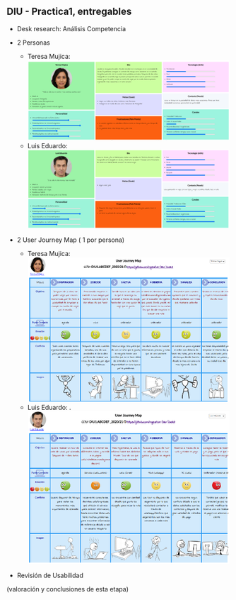 ## DIU - Practica1, entregables




- Desk research: Análisis Competencia 
- 2 Personas 

  - Teresa Mujica:![Teresa-Mujica](../img/Teresa-Mujica.png)
  - Luis Eduardo:![Luis-Eduardo](../img/Luis-Eduardo.png)
- 2 User Journey Map  ( 1 por persona)

  - Teresa Mujica:![Teresa-Mujica-JourneyMap](../img/Teresa-Mujica-JourneyMap.png)
  - Luis Eduardo:  .![Luis-Eduardo-JourneyMap](../img/Luis-Eduardo-JourneyMap.png)
- Revisión de Usabilidad 


(valoración y conclusiones de esta etapa)
